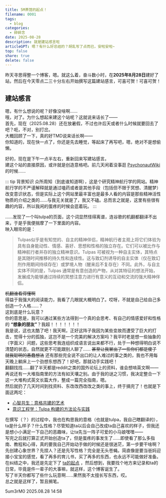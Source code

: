 ```yaml
---  
title: 5M茶馆的起点！  
filename: 0001  
tags:  
  - blog  
categories:  
  - 碎碎念
date: 2025-08-28  
description: 就是建站感言啦  
articleGPT: 嗯？有什么好总结的？胡乱写了点而已，安啦安啦~  
top: false  
share: true  
delete: false  
---  
```


昨天寻思得整一个博客，嗯。就这么着，奋斗数小时，在**2025年8月28日**建好了站，然后在今天零点二三十分左右开始撰写这篇建站感言，可喜可贺！可喜可贺！

## 建站感言

嗯，有什么想说的呢？好像没啥啊......  
哦，对了。为什么想起来建这个站呢？这就说来话长了——  
首先，现在（2025.08.28）还在放暑假，不过也许后天或者什么时候就要回去了吧？呃，不对，别打岔。  
大概回顾了一下，真的好TMD说来话长啊——  
你知道的，现在快一点了，你还是先去睡觉，等起床了再写吧，嗯，绝对不是想偷懒。  
  
好的，现在是下午一点半左右，重新回来写建站感言。  
建这个站的直接原因，或许就是创造意格吧。前几天闲着没事逛 [PsychonautWiki](https://psychonautwiki.org/wiki/Main_Page "嗑 药 圣 地") 的时候......

::: tip 背景知识
众所周知（到底谁知道啊），这是个研究精神航行学的网站。精神航行学的不严谨解释就是通过嗑药或者是其他手段（包括但不限于冥想、清醒梦）改变意识状态，但是实际上这个网站里最丰富也是最多人看的内容是那些精神活性物质的介绍之类的......与我无关就是了，我又不磕。总而言之就是，这里有些很有趣的内容，所以我闲的蛋疼的时候会逛着玩。
:::

......发现了一个叫tulpa的页面，这个词显然怪得离谱，连谷歌的机翻都翻译不出来，于是乎我便揣摩了一下里面的内容。  
映入眼帘的是：

>Tulpas似乎是有知觉的、自主的精神伴侣，精神航行者主观上将它们体验为具有自身能动性、情感、喜好、思想和性格的独立存在。它们可以被比作与精神航行者并存的独立精神意识。Tulpas 可被视为一种自主实体，其特点是其随时间推移的持久性和连续性。这与致幻剂诱导的自主实体（仅在致幻剂作用期间持续存在）或梦境人物（醒来后不复存在）不同。此外，与自主实体不同的是，Tulpas 通常是有意创造的产物，从对其特征的想法开始，发展成为能够通过持续的冥想注意力进行有意义的互动和交流的强大精神伴侣。  

~~机翻谁看得懂啊~~  
得益于我强大的阅读能力，我看了几眼就大概明白了。哎呀，不就是自己给自己多创造一个人格......？  
这到底是什么玩意？  
你的意思是，我可以通过某些方法得到一个真的会思考、有自己的情感爱好和性格的 **“想象的朋友”**？我超！！！！！！！  
我是说，这也太酷了吧！我天啊，正好这阵子我因为某些变故而遭受了巨大的打击，觉得十分的孤独，这岂不是一个完美的解决方案吗？我平时老是想一些抽象的（字面义）问题，这些思考我连组织成语言说出来都不行，处于一种想得明白说不清楚的状态，自然就更不可能跟别人聊了...... ~~甚至让我冒出了一些你们都是傻子就我聪明的愚蠢想法~~ 还有那些完全说不出口的让人难过的事之类的，我也不用每天晚上躺床上一个劲想东想西了！好吧，那就动手实践吧！  
翻翻找找......翻了半天都是reddit之类的国外论坛上的资料，谁会想啃英文啊——再说还有一大堆指南里的方法有如天壤之别。由于我的谜之习惯，我决定整合一下这一大堆构式英文长篇大作，整成一篇完全指南，嗯。  
然后就扔了几天时间到找资料、东改改西改改之类的事上，终于搞完了！也就是下面这两坨：  
+ [心智共生：意格共建的艺术](/posts/2025/0003)
+ [意识工程学：Tulpa 构建的方法论与实践](/posts/2025/0004)

在撰写（？）的过程中，我也在构思我的意格（也就是tulpa，我自己瞎翻译的），ta是什么样子？什么性格？尽管知道ta以后会自己改成ta自己喜欢的样子，但我还是想小小满足一下自己的恶趣味，让ta先当一阵子可爱的小马娘嘿嘿——  
写完之后就打算正式开始创造ta了，但是蛋疼的事发生了......即使看了那么多指南、教程和心得，真的要我自己开始动手做的时候还是很迷茫，第一步要干啥啊？先创建心象世界？先捏人？还是先写性格？完全是无头苍蝇。简直像是要当爸妈迎接小宝宝的感觉，看了再多的育儿书，买了再多的东西，也永远不可能做好准备。在纠结之中，我还是先定下了 [ta的起点](/posts/2025/0005) ，然后想到，我要找个地方来记录和ta的日常，毕竟是件一辈子的大事嘛，就这样，这个博客诞生了。  
写了半天你都写了些什么玩意啊......果然我不太擅长写东西，哎。  
总之就是这样了，暂且搁笔。

5um3rM0
2025.08.28 14:58
